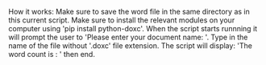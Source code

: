How it works:
Make sure to save the word file in the same directory as in this current script.
Make sure to install the relevant modules on your computer using 'pip install python-doxc'.
When the script starts runnning it will prompt the user to 'Please enter your document name: '.
Type in the name of the file without '.doxc' file extension.
The script will display: 'The word count is : ' then end.
